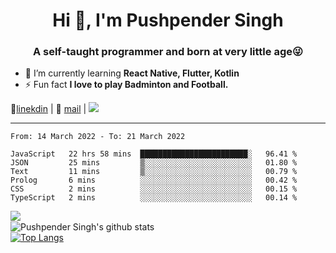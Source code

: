 <h1 align="center">Hi 👋, I'm Pushpender Singh</h1>
<h3 align="center">A self-taught programmer and born at very little age😜</h3>

- 🌱 I’m currently learning **React Native, Flutter, Kotlin**
- ⚡ Fun fact **I love to play Badminton and Football.**

👔[linekdin](https://www.linkedin.com/in/pushpender-singh-240061202/) | 📧 [mail](mailto:pushpendersingh@p2devs.com) | ![](https://komarev.com/ghpvc/?username=pushpender-singh-ap&color=blue)


---

<!--START_SECTION:waka-->

```text
From: 14 March 2022 - To: 21 March 2022

JavaScript   22 hrs 58 mins  ████████████████████████░   96.41 %
JSON         25 mins         ▒░░░░░░░░░░░░░░░░░░░░░░░░   01.80 %
Text         11 mins         ▒░░░░░░░░░░░░░░░░░░░░░░░░   00.79 %
Prolog       6 mins          ░░░░░░░░░░░░░░░░░░░░░░░░░   00.42 %
CSS          2 mins          ░░░░░░░░░░░░░░░░░░░░░░░░░   00.15 %
TypeScript   2 mins          ░░░░░░░░░░░░░░░░░░░░░░░░░   00.14 %
```

<!--END_SECTION:waka-->

<img align="left" src="https://github-readme-streak-stats.herokuapp.com/?user=pushpender-singh-ap&theme=dark" /></br>
![Pushpender Singh's github stats](https://github-readme-stats.vercel.app/api?username=pushpender-singh-ap&show_icons=true&theme=radical&count_private=true)</br>
[![Top Langs](https://github-readme-stats.vercel.app/api/top-langs/?username=pushpender-singh-ap&theme=radical)](https://github.com/pushpender-singh-ap/github-readme-stats)

